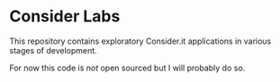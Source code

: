 # Consider Labs
This repository contains exploratory Consider.it applications in various stages of development.

For now this code is *not* open sourced but I will probably do so. 
